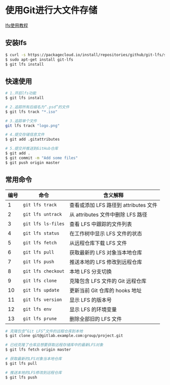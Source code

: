 # 使用Git进行大文件存储

[lfs使用教程](https://www.escapelife.site/posts/92ef32ff.html)

## 安装lfs

```bash
$ curl -s https://packagecloud.io/install/repositories/github/git-lfs/script.deb.sh | sudo bash
$ sudo apt-get install git-lfs
$ git lfs install
```

## 快速使用

```bash
# 1.开启lfs功能
$ git lfs install

# 2.追踪所有后缀名为“.psd”的文件
$ git lfs track "*.iso"

# 3.追踪单个文件
git lfs track "logo.png"

# 4.提交存储信息文件
$ git add .gitattributes

# 5.提交并推送到GitHub仓库
$ git add .
$ git commit -m "Add some files"
$ git push origin master
```

## 常用命令

| 编号 | 命令               | 含义解释                              |
| ---- | ------------------ | ------------------------------------- |
| 1    | `git lfs track`    | 查看或添加 LFS 路径到 attributes 文件 |
| 2    | `git lfs untrack`  | 从 attributes 文件中删除 LFS 路径     |
| 3    | `git lfs ls-files` | 查看 LFS 中跟踪的文件列表             |
| 4    | `git lfs status`   | 在工作树中显示 LFS 文件的状态         |
| 5    | `git lfs fetch`    | 从远程仓库下载 LFS 文件               |
| 6    | `git lfs pull`     | 获取最新的 LFS 对象当本地仓库         |
| 7    | `git lfs push`     | 推送本地的 LFS 修改到远程仓库         |
| 8    | `git lfs checkout` | 本地 LFS 分支切换                     |
| 9    | `git lfs clone`    | 克隆包含 LFS 文件的 Git 远程仓库      |
| 10   | `git lfs update`   | 更新当前 Git 仓库的 hooks 地址        |
| 11   | `git lfs version`  | 显示 LFS 的版本号                     |
| 12   | `git lfs env`      | 显示 LFS 的环境变量                   |
| 13   | `git lfs prune`    | 删除全部旧的 LFS 文件                 |

```bash
# 克隆包含“Git LFS”文件的远程仓库到本地
$ git clone git@gitlab.example.com:group/project.git

# 已经克隆了仓库且想要获取远程存储库中的最新LFS对象
$ git lfs fetch origin master

# 获取最新的LFS对象当本地仓库
$ git lfs pull

# 推送本地的LFS修改到远程仓库
$ git lfs push
```